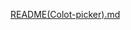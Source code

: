 [README(Colot-picker).md](https://github.com/user-attachments/files/20272325/README.Colot-picker.md)
